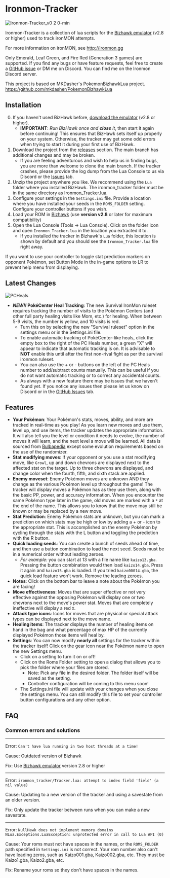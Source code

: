 # Ironmon-Tracker

![Ironmon-Tracker_v0 2 0-min](https://user-images.githubusercontent.com/103706338/168518780-ceebdb88-57a8-49aa-b6b4-acc46c4d2101.gif)

Ironmon-Tracker is a collection of lua scripts for the [Bizhawk emulator](https://tasvideos.org/BizHawk/ReleaseHistory) (v2.8 or higher) used to track ironMON attempts.

For more information on ironMON, see <http://ironmon.gg>

Only Emerald, Leaf Green, and Fire Red (Generation 3 games) are supported. If you find any bugs or have feature requests, feel free to create a [GitHub issue](https://github.com/besteon/Ironmon-Tracker/issues) or DM me on Discord. You can find me on the Ironmon Discord server.

This project is based on MKDasher's PokemonBizhawkLua project.
<https://github.com/mkdasher/PokemonBizhawkLua>

## Installation

0. If you haven't used BizHawk before, [download the emulator](https://tasvideos.org/BizHawk/ReleaseHistory) (v2.8 or higher).
   - **IMPORTANT**: _Run BizHawk once and **close** it_, then start it again before continuing! This ensures that BizHawk sets itself up properly on your system. Otherwise, the tracker may get some odd errors when trying to start it during your first use of BizHawk.
1. Download the project from the [releases](https://github.com/besteon/Ironmon-Tracker/releases/) section. The main branch has additional changes and may be broken.
   - If you are feeling adventurous and wish to help us in finding bugs, you are more than welcome to clone the main branch. If the tracker crashes, please provide the log dump from the Lua Console to us via Discord or the [Issues](https://github.com/besteon/Ironmon-Tracker/issues) tab.
2. Unzip the project anywhere you like. We recommend using the `Lua` folder where you installed BizHawk. The ironmon_tracker folder must be in the same directory as Ironmon_Tracker.lua.
3. Configure your settings in the `Settings.ini` file. Provide a location where you have installed your seeds in the `ROMS_FOLDER` setting. Configure your controller buttons if you wish.
4. Load your ROM in [Bizhawk](https://tasvideos.org/BizHawk/ReleaseHistory) (use **version v2.8** or later for maximum compatibility)
5. Open the Lua Console (Tools -> Lua Console). Click on the folder icon and open `Ironmon_Tracker.lua` in the location you extracted it to.
   - If you installed the tracker in Bizhawk's `Lua` folder, this location is shown by default and you should see the `Ironmon_Tracker.lua` file right away.

If you want to use your controller to toggle stat prediction markers on opponent Pokémon, set Button Mode in the in-game options to LR to prevent help menu from displaying.

## Latest Changes

![PCHeals](https://user-images.githubusercontent.com/106463662/173881486-532b1e9e-e316-4df5-893d-c1c772a4006d.png)

- **_NEW!!_ PokéCenter Heal Tracking**: The new Survival IronMon ruleset requires tracking the number of visits to the Pokémon Centers (and other full party healing visits like Mom, etc.) for healing. When between 5-9 visits, the number is yellow, and 10 visits is red.
  - Turn this on by selecting the new "Survival ruleset" option in the settings menu or in the Settings.ini file.
  - To enable automatic tracking of PokéCenter-like heals, click the empty box to the right of the PC Heals number, a green "X" will appear to indicate that automatic tracking is on. It is advisable to **NOT** enable this until after the first non-rival fight as per the survival ironmon ruleset.
  - You can also use the + or - buttons on the left of the PC Heals number to add/subtract counts manually. This can be useful if you do not want automatic tracking or to correct any accidental counts.
  - As always with a new feature there may be issues that we haven't found yet. If you notice any issues then please let us know on Discord or in the [GitHub Issues](https://github.com/besteon/Ironmon-Tracker/issues) tab.

## Features

- **Your Pokémon**: Your Pokémon's stats, moves, ability, and more are tracked in real-time as you play! As you learn new moves and use them, level up, and use items, the tracker updates the appropriate information. It will also tell you the level or condition it needs to evolve, the number of moves it will learn, and the next level a move will be learned. All data is sourced from [Bulbapedia](https://bulbapedia.bulbagarden.net/wiki/Main_Page) except some evolution requirements based on the use of the randomizer.
- **Stat modifying moves**: If your opponent or you use a stat modifying move, like `Growl`, up and down chevrons are displayed next to the affected stat on the target. Up to three chevrons are displayed, and change color when the fourth, fifth, and sixth stack are applied.
- **Enemy moveset**: Enemy Pokémon moves are unknown AND they change as the various Pokémon level up throughout the game! The tracker will display moves a Pokémon has as they use them, along with the basic PP, power, and accuracy information. When you encounter the same Pokémon type later in the game, old moves are marked with a `*` at the end of the name. This allows you to know that the move may still be known or may be replaced by a new move.
- **Stat Prediction**: Enemy Pokémon stats are unknown, but you can mark a prediction on which stats may be high or low by adding a + or - icon to the appropriate stat. This is accomplished on the enemy Pokémon by cycling through the stats with the L button and toggling the prediction with the R button.
- **Quick loading seeds**: You can create a bunch of seeds ahead of time, and then use a button combination to load the next seed. Seeds must be in a numerical order without leading zeroes.
  - _For example:_ you can start at 13 with a file name like `kaizo13.gba`. Pressing the button combination would then load `kaizo14.gba`. Press it again and `kaizo15.gba` is loaded. If you tried `kaizo00014.gba`, the quick load feature won't work. Remove the leading zeroes.
- **Notes**: Click on the bottom bar to leave a note about the Pokémon you are facing!
- **Move effectiveness**: Moves that are super effective or not very effective against the opposing Pokémon will display one or two chevrons next to the move's power stat. Moves that are completely ineffective will display a red `X`.
- **Attack type icons**: Icons for moves that are physical or special attack types can be displayed next to the move name.
- **Healing items**: The tracker displays the number of healing items on hand in the bag and what percentage of max HP of the currently displayed Pokémon those items will heal by.
- **Settings**: You can now modify **nearly all** settings for the tracker within the tracker itself! Click on the gear icon near the Pokémon name to open the new Settings menu.
  - Click on a setting to turn it on or off!
  - Click on the Roms Folder setting to open a dialog that allows you to pick the folder where your files are stored.
    - Note: Pick any file in the desired folder. The folder itself will be saved as the setting.
    - Controller configuration will be coming to this menu soon!
  - The Settings.ini file will update with your changes when you close the settings menu. You can still modify this file to set your controller button configurations and any other option.

## FAQ

### Common errors and solutions

---

Error: `Can't have lua running in two host threads at a time!`

Cause: Outdated version of Bizhawk

Fix: Use [Bizhawk emulator](https://tasvideos.org/BizHawk/ReleaseHistory) version 2.8 or higher

---

Error: `ironmon_tracker/Tracker.lua: attempt to index field 'field' (a nil value)`

Cause: Updating to a new version of the tracker and using a savestate from an older version.

Fix: Only update the tracker between runs when you can make a new savestate.

---

Error: `NullHawk does not implement memory domains NLua.Exceptions.LuaException: unprotected error in call to Lua API (0)`

Cause: Your roms must not have spaces in the names, or the `ROMS_FOLDER` path specified in `Settings.ini` is not correct. Your rom number also can't have leading zeros, such as Kaizo001.gba, Kaizo002.gba, etc. They must be Kaizo1.gba, Kaizo2.gba, etc.

Fix: Rename your roms so they don't have spaces in the names.
